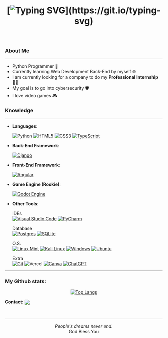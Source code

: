 <div align="center">
<h1> 
  
  [![Typing SVG](https://readme-typing-svg.demolab.com?font=Fira+Code&duration=3000&pause=2000&center=true&width=435&lines=Welcome+to+Gabriel+Del+Cid+Profile!)](https://git.io/typing-svg)
  
</h1>
</div>
<br>

### **About Me**
---
- Python Programmer 🐍
- Currently learning Web Development Back-End by myself 🌐
- I am currently looking for a company to do my **Professional Internship** 🧑‍🎓
- My goal is to go into cybersecurity 🛡️
- I love video games 🎮

### **Knowledge**
---

- **Languages**:
    
  ![Python](https://img.shields.io/badge/Python%20-%2314354C.svg?style=for-the-badge&logo=python&logoColor=white)
  ![HTML5](https://img.shields.io/badge/HTML5%20-%23E34F26.svg?style=for-the-badge&logo=html5&logoColor=white)
  ![CSS3](https://img.shields.io/badge/CSS%20-%231572B6.svg?style=for-the-badge&logo=css3&logoColor=white)
  [![TypeScript](https://img.shields.io/badge/TypeScript-3178C6?logo=typescript&logoColor=fff)](#)
 
- **Back-End Framework**:
  
  [![Django](https://img.shields.io/badge/Django-%23092E20.svg?logo=django&logoColor=white)](#)
 
- **Front-End Framework**:

	[![Angular](https://img.shields.io/badge/Angular-%23DD0031.svg?logo=angular&logoColor=white)](#)

- **Game Engine (Rookie)**:
  
  [![Godot Engine](https://img.shields.io/badge/Godot-%23FFFFFF.svg?logo=godot-engine)](#)

- **Other Tools**:<br>

  IDEs<br>
  [![Visual Studio Code](https://custom-icon-badges.demolab.com/badge/Visual%20Studio%20Code-0078d7.svg?logo=vsc&logoColor=white)](#)
  [![PyCharm](https://img.shields.io/badge/PyCharm-000?logo=pycharm&logoColor=fff)](#)

  Database<br>
  [![Postgres](https://img.shields.io/badge/Postgres-%23316192.svg?logo=postgresql&logoColor=white)](#)
  [![SQLite](https://img.shields.io/badge/SQLite-%2307405e.svg?logo=sqlite&logoColor=white)](#)
  
  O.S.<br>
	[![Linux Mint](https://img.shields.io/badge/Linux%20Mint-87CF3E?logo=linuxmint&logoColor=fff)](#)
  [![Kali Linux](https://img.shields.io/badge/Kali%20Linux-557C94?logo=kalilinux&logoColor=fff)](#)
  [![Windows](https://custom-icon-badges.demolab.com/badge/Windows-0078D6?logo=windows11&logoColor=white)](#)
  [![Ubuntu](https://img.shields.io/badge/Ubuntu-E95420?logo=ubuntu&logoColor=white)](#)

  Extra<br>
  [![Git](https://img.shields.io/badge/Git-F05032?logo=git&logoColor=fff)](#)
  ![Vercel](https://img.shields.io/badge/vercel-%23000000.svg?style=for-the-badge&logo=vercel&logoColor=white)
  [![Canva](https://img.shields.io/badge/Canva-%2300C4CC.svg?&logo=Canva&logoColor=white)](#)
  [![ChatGPT](https://img.shields.io/badge/ChatGPT-74aa9c?logo=openai&logoColor=white)](#)

  
---
### My Github stats:
<div align="center">
  
  [![Top Langs](https://github-readme-stats.vercel.app/api/top-langs/?username=gabriel-del13&layout=compact&text_color=daf7dc&bg_color=151515)](https://github.com/anuraghazra/github-readme-stats)
</div>


**Contact:** <a href="mailto:gaby13453@gmail.com" target="blank"><img align="center" src="https://img.shields.io/badge/gaby13453@gmail.com-D14836?style=for-the-badge&logo=gmail&logoColor=white" /> </a>

<br>
<hr>
<p align="center">
   <i>People's dreams never end.</i> <br>
   God Bless You
</p>
